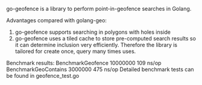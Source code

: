 go-geofence is a library to perform point-in-geofence searches in Golang.

Advantages compared with golang-geo: 
1. go-geofence supports searching in polygons with holes inside
2. go-geofence uses a tiled cache to store pre-computed search results so it can determine inclusion very efficiently. Therefore the library is tailored for create once, query many times uses.

Benchmark results:
BenchmarkGeofence	10000000	       109 ns/op
BenchmarkGeoContains	 3000000	       475 ns/op
Detailed benchmark tests can be found in geofence_test.go

